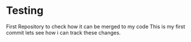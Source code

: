 # Testing
First Repository to check how it can be merged to my code 
This is my first commit lets see how i can track these changes.
